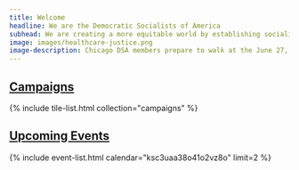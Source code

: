 ```yaml
---
title: Welcome
headline: We are the Democratic Socialists of America
subhead: We are creating a more equitable world by establishing socialism as a political force. We believe our governments and economy should operate, through social ownership, for the benefit of all.
image: images/healthcare-justice.png
image-description: Chicago DSA members prepare to walk at the June 27, 2020 March for Healthcare Justice.
---
```


## [Campaigns](campaigns)

{% include tile-list.html collection="campaigns" %}

## [Upcoming Events](events)

{% include event-list.html calendar="ksc3uaa38o41o2vz8o" limit=2 %}

